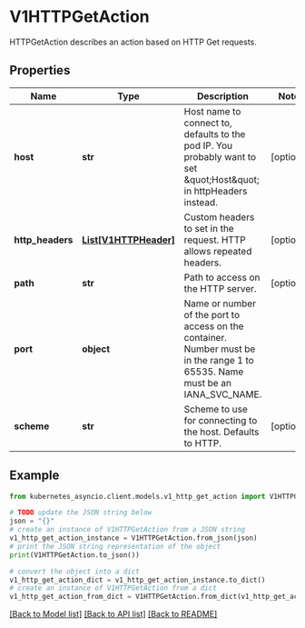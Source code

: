 # V1HTTPGetAction

HTTPGetAction describes an action based on HTTP Get requests.

## Properties

Name | Type | Description | Notes
------------ | ------------- | ------------- | -------------
**host** | **str** | Host name to connect to, defaults to the pod IP. You probably want to set \&quot;Host\&quot; in httpHeaders instead. | [optional] 
**http_headers** | [**List[V1HTTPHeader]**](V1HTTPHeader.md) | Custom headers to set in the request. HTTP allows repeated headers. | [optional] 
**path** | **str** | Path to access on the HTTP server. | [optional] 
**port** | **object** | Name or number of the port to access on the container. Number must be in the range 1 to 65535. Name must be an IANA_SVC_NAME. | 
**scheme** | **str** | Scheme to use for connecting to the host. Defaults to HTTP. | [optional] 

## Example

```python
from kubernetes_asyncio.client.models.v1_http_get_action import V1HTTPGetAction

# TODO update the JSON string below
json = "{}"
# create an instance of V1HTTPGetAction from a JSON string
v1_http_get_action_instance = V1HTTPGetAction.from_json(json)
# print the JSON string representation of the object
print(V1HTTPGetAction.to_json())

# convert the object into a dict
v1_http_get_action_dict = v1_http_get_action_instance.to_dict()
# create an instance of V1HTTPGetAction from a dict
v1_http_get_action_from_dict = V1HTTPGetAction.from_dict(v1_http_get_action_dict)
```
[[Back to Model list]](../README.md#documentation-for-models) [[Back to API list]](../README.md#documentation-for-api-endpoints) [[Back to README]](../README.md)


